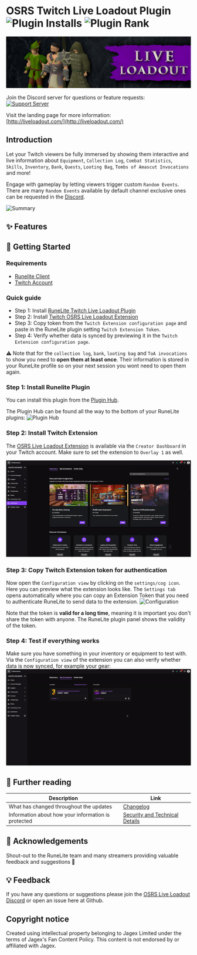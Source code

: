 # OSRS Twitch Live Loadout Plugin ![Plugin Installs](https://img.shields.io/endpoint?url=https://i.pluginhub.info/shields/installs/plugin/twitch-live-loadout) ![Plugin Rank](https://img.shields.io/endpoint?url=https://i.pluginhub.info/shields/rank/plugin/twitch-live-loadout)
[![OSRS Live Loadout](./docs/banner.png?raw=true "OSRS Live Loadout")](https://liveloadout.com/)

Join the Discord server for questions or feature requests:<br/>
[![Support Server](https://img.shields.io/discord/968224650163273798.svg?label=Discord&logo=Discord&colorB=7289da&style=for-the-badge)](https://discord.gg/3Fjm5HTFGM)

Visit the landing page for more information:<br/>
[http://liveloadout.com/](http://liveloadout.com/)

## Introduction
Let your Twitch viewers be fully immersed by showing them interactive and live information about `Equipment`, `Collection Log`, `Combat Statistics`, `Skills`, `Inventory`, `Bank`, `Quests`, `Looting Bag`, `Tombs of Amascut Invocations` and more!

Engage with gameplay by letting viewers trigger custom `Random Events`. There are many `Random Events` available by default channel exclusive ones can be requested in the [Discord](https://discord.gg/3Fjm5HTFGM).

![Summary](./docs/summary.gif "Summary")

## ✨ Features


## 🚀 Getting Started

### Requirements
- [Runelite Client](https://runelite.net/)
- [Twitch Account](https://www.twitch.tv/)

### Quick guide
- Step 1: Install [RuneLite Twitch Live Loadout Plugin](https://runelite.net/plugin-hub/Pepijn%20Verburg)
- Step 2: Install [Twitch OSRS Live Loadout Extension](https://dashboard.twitch.tv/extensions/cuhr4y87yiqd92qebs1mlrj3z5xfp6)
- Step 3: Copy token from the `Twitch Extension configuration page` and paste in the RuneLite plugin setting `Twitch Extension Token`.
- Step 4: Verify whether data is synced by previewing it in the `Twitch Extension configuration page`.

⚠️ Note that for the `collection log`, `bank`, `looting bag` and `ToA invocations` to show you need to **open them at least once**. Their information is stored in your RuneLite profile so on your next session you wont need to open them again.

### Step 1: Install Runelite Plugin
You can install this plugin from the [Plugin Hub](https://runelite.net/plugin-hub/show/twitch-live-loadout).

The Plugin Hub can be found all the way to the bottom of your RuneLite plugins:
![Plugin Hub](./docs/getting-started/runelite-plugin-installation.gif "Plugin Hub")

### Step 2: Install Twitch Extension
The [OSRS Live Loadout Extension](https://dashboard.twitch.tv/extensions/cuhr4y87yiqd92qebs1mlrj3z5xfp6) is available via the `Creator Dashboard` in your Twitch account. Make sure to set the extension to `Overlay 1` as well.

![Twitch Extension](./docs/getting-started/twitch-extension-installation.gif "Twitch Extension")

### Step 3: Copy Twitch Extension token for authentication
Now open the `Configuration view` by clicking on the `settings/cog icon`. Here you can preview what the extension looks like. The `Settings tab` opens automatically where you can copy an Extension Token that you need to authenticate RuneLite to send data to the extension.
![Configuration](./docs/getting-started/configuration.gif "Configuration")

Note that the token is **valid for a long time**, meaning it is important you don't share the token with anyone. The RuneLite plugin panel shows the validity of the token.

### Step 4: Test if everything works
Make sure you have something in your inventory or equipment to test with. Via the `Configuration view` of the extension you can also verify whether data is now synced, for example your gear:
![Twitch Extension](./docs/getting-started/twitch-extension-testing.gif "Twitch Extension")

## 📄 Further reading

| Description  | Link |
| ------------- | ------------- |
| What has changed throughout the updates  | [Changelog](./docs/changelog.md)  |
| Information about how your information is protected  | [Security and Technical Details](./docs/security.md) |

## 👥 Acknowledgements
Shout-out to the RuneLite team and many streamers providing valuable feedback and suggestions 🙌

## 💡 Feedback
If you have any questions or suggestions please join the [OSRS Live Loadout Discord](https://discord.gg/3Fjm5HTFGM) or open an issue here at Github.

## Copyright notice
Created using intellectual property belonging to Jagex Limited under the terms of Jagex's Fan Content Policy. This content is not endorsed by or affiliated with Jagex.
